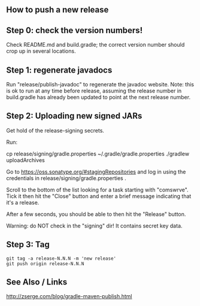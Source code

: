 
## How to push a new release

## Step 0: check the version numbers!

Check README.md and build.gradle; the correct version number should
crop up in several locations.


## Step 1: regenerate javadocs

Run "release/publish-javadoc" to regenerate the javadoc website.
Note: this is ok to run at any time before release, assuming the
release number in build.gradle has already been updated to point
at the next release number.


## Step 2: Uploading new signed JARs

Get hold of the release-signing secrets.

Run:

  cp release/signing/gradle.properties ~/.gradle/gradle.properties
  ./gradlew uploadArchives

Go to https://oss.sonatype.org/#stagingRepositories and log in using
the credentials in release/signing/gradle.properties .

Scroll to the bottom of the list looking for a task starting with
"comswrve".  Tick it then hit the "Close" button and enter a brief
message indicating that it's a release.

After a few seconds, you should be able to then hit the "Release" button.

Warning: do NOT check in the "signing" dir!  It contains secret key data.


## Step 3: Tag

    git tag -a release-N.N.N -m 'new release'
    git push origin release-N.N.N


## See Also / Links

http://zserge.com/blog/gradle-maven-publish.html
